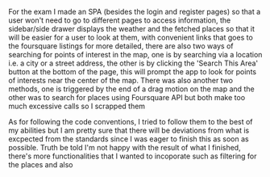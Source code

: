 For the exam I made an SPA (besides the login and register pages) so that a user won't need to go to different pages to access information, the sidebar/side drawer displays the weather and the fetched places so that it will be easier for a user to look at them, with convenient links that goes to the foursquare listings for more detailed, there are also two ways of searching for points of interest in the map, one is by searching via a location i.e. a city or a street address, the other is by clicking the 'Search This Area' button at the bottom of the page, this will prompt the app to look for points of interests near the center of the map. There was also another two methods, one is triggered by the end of a drag motion on the map and the other was to search for places using Foursquare API but both make too much excessive calls so I scrapped them

As for following the code conventions, I tried to follow them to the best of my abilities but I am pretty sure that there will be deviations from what is excpected from the standards since I was eager to finish this as soon as possible. Truth be told I'm not happy with the result of what I finished, there's more functionalities that I wanted to incoporate such as filtering for the places and also 

